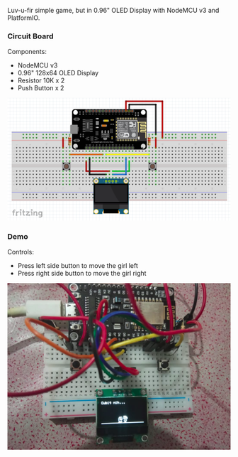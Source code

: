 Luv-u-fir simple game, but in 0.96" OLED Display with NodeMCU v3 and PlatformIO.

### Circuit Board

Components:
* NodeMCU v3
* 0.96" 128x64 OLED Display
* Resistor 10K x 2
* Push Button x 2

![Breadboard](/breadboard.png)

### Demo

Controls:
* Press left side button to move the girl left
* Press right side button to move the girl right

![Demo](/demo.png)

